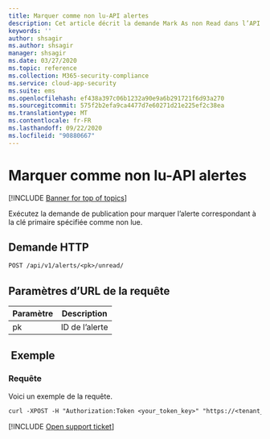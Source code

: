```yaml
---
title: Marquer comme non lu-API alertes
description: Cet article décrit la demande Mark As non Read dans l’API des alertes de Cloud App Security.
keywords: ''
author: shsagir
ms.author: shsagir
manager: shsagir
ms.date: 03/27/2020
ms.topic: reference
ms.collection: M365-security-compliance
ms.service: cloud-app-security
ms.suite: ems
ms.openlocfilehash: ef438a397c06b1232a90e9a6b291721f6d93a270
ms.sourcegitcommit: 575f2b2efa9ca4477d7e60271d21e225ef2c38ea
ms.translationtype: MT
ms.contentlocale: fr-FR
ms.lasthandoff: 09/22/2020
ms.locfileid: "90880667"
---
```

# <a name="mark-as-unread---alerts-api"></a>Marquer comme non lu-API alertes

[!INCLUDE [Banner for top of topics](includes/banner.md)]

Exécutez la demande de publication pour marquer l’alerte correspondant à la clé primaire spécifiée comme non lue.

## <a name="http-request"></a>Demande HTTP

```rest
POST /api/v1/alerts/<pk>/unread/
```

## <a name="request-url-parameters"></a>Paramètres d’URL de la requête

| Paramètre | Description |
| --- | --- |
| pk | ID de l’alerte |

## <a name="example"></a> Exemple

### <a name="request"></a>Requête

Voici un exemple de la requête.

```rest
curl -XPOST -H "Authorization:Token <your_token_key>" "https://<tenant_id>.<tenant_region>.contoso.com/api/v1/alerts/<pk>/unread/"
```

[!INCLUDE [Open support ticket](includes/support.md)]
